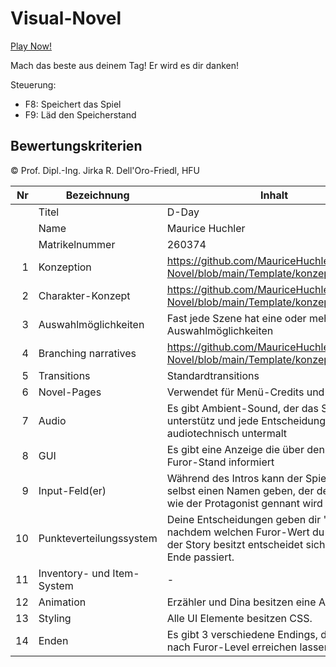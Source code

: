 # Visual-Novel

[Play Now!](https://mauricehuchler.github.io/Visual-Novel//Template/Template.html)

Mach das beste aus deinem Tag! Er wird es dir danken!

Steuerung:
- F8: Speichert das Spiel
- F9: Läd den Speicherstand

## Bewertungskriterien
© Prof. Dipl.-Ing. Jirka R. Dell'Oro-Friedl, HFU

| Nr | Bezeichnung           | Inhalt                                                                                                                                                                                                                                                                         |
|---:|-----------------------|--------------------------------------------------------------------------------------------------------------------------------------------------------------------------------------------------------------------------------------------------------------------------------|
|    | Titel                 | D-Day
|    | Name                  | Maurice Huchler
|    | Matrikelnummer        | 260374
|  1 | Konzeption     | https://github.com/MauriceHuchler/Visual-Novel/blob/main/Template/konzept_Story.pdf                                                                                                                        |
|  2 | Charakter-Konzept     |  https://github.com/MauriceHuchler/Visual-Novel/blob/main/Template/konzept_Story.pdf                                                                                                                                                                            |
|  3 | Auswahlmöglichkeiten | Fast jede Szene hat eine oder mehrere Auswahlmöglichkeiten                                                                                                                                                     |
|  4 | Branching narratives      |  https://github.com/MauriceHuchler/Visual-Novel/blob/main/Template/konzept_Story.pdf                                                                                                                                                       |
|  5 | Transitions            | Standardtransitions                                                                                                                                                   |
|  6 | Novel-Pages            | Verwendet für Menü-Credits und Endcredits                                                                                                                                                          |
|  7 |         Audio         | Es gibt Ambient-Sound, der das Spiel unterstütz und jede Entscheidung wird audiotechnisch untermalt                                                                                                |
|  8 |         GUI            | Es gibt eine Anzeige die über den derzeitigen Furor-Stand informiert                                                                                                                                                                |
|  9 | Input-Feld(er)          | Während des Intros kann der Spieler sich selbst einen Namen geben, der den bestimmt wie der Protagonist gennant wird                                                                                                                                                                   |
|  10 | Punkteverteilungssystem     | Deine Entscheidungen geben dir "Furor" je nachdem welchen Furor-Wert du am Ende der Story besitzt entscheidet sich welches Ende passiert.                                                                                                                                                             |
|  11 | Inventory- und Item-System     | -                                                                                                                                                           |
| 12 | Animation     | Erzähler und Dina besitzen eine Animation                                                                                                                                                                 |
| 13 | Styling          | Alle UI Elemente besitzen CSS.                                                                                                                                                                                 |
| 14 | Enden          | Es gibt 3 verschiedene Endings, die sich je nach Furor-Level erreichen lassen.                                                                                                                                                                              |
<br>
